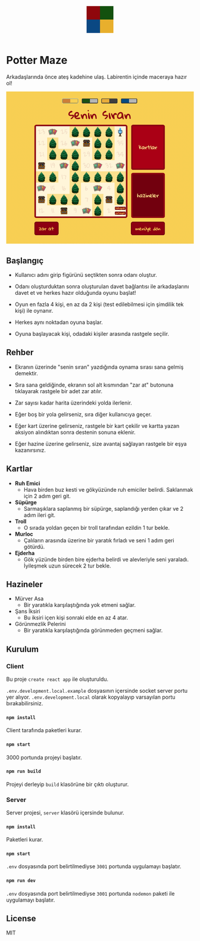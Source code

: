 <div align="center">
<img src="./public/logo192.png" style="width:72px;" align="center" />
<br />
<br />
</div>

# Potter Maze

Arkadaşlarında önce ateş kadehine ulaş. Labirentin içinde maceraya hazır ol!

<img src="./game.gif" />

## Başlangıç

- Kullanıcı adını girip figürünü seçtikten sonra odanı oluştur.

- Odanı oluşturduktan sonra oluşturulan davet bağlantısı ile arkadaşlarını davet et ve herkes hazır olduğunda oyunu başlat!

- Oyun en fazla 4 kişi, en az da 2 kişi (test edilebilmesi için şimdilik tek kişi) ile oynanır.

- Herkes aynı noktadan oyuna başlar.

- Oyuna başlayacak kişi, odadaki kişiler arasında rastgele seçilir.

## Rehber

- Ekranın üzerinde "senin sıran" yazdığında oynama sırası sana gelmiş demektir.

- Sıra sana geldiğinde, ekranın sol alt kısmından "zar at" butonuna tıklayarak rastgele bir adet zar atılır.

- Zar sayısı kadar harita üzerindeki yolda ilerlenir.

- Eğer boş bir yola gelirseniz, sıra diğer kullanıcıya geçer.

- Eğer kart üzerine gelirseniz, rastgele bir kart çekilir ve kartta yazan aksiyon alındıktan sonra destenin sonuna eklenir.

- Eğer hazine üzerine gelirseniz, size avantaj sağlayan rastgele bir eşya kazanırsınız.

## Kartlar

- **Ruh Emici**
  - Hava birden buz kesti ve gökyüzünde ruh emiciler belirdi. Saklanmak için 2 adım geri git.
- **Süpürge**
  - Sarmaşıklara saplanmış bir süpürge, saplandığı yerden çıkar ve 2 adım ileri git.
- **Troll**
  - O sırada yoldan geçen bir troll tarafından ezildin 1 tur bekle.
- **Murloc**
  - Çalıların arasında üzerine bir yaratık fırladı ve seni 1 adım geri götürdü.
- **Ejderha**
  - Gök yüzünde birden bire ejderha belirdi ve alevleriyle seni yaraladı. İyileşmek uzun sürecek 2 tur bekle.

## Hazineler

- Mürver Asa
  - Bir yaratıkla karşılaştığında yok etmeni sağlar.
- Şans İksiri
  - Bu iksiri içen kişi sonraki elde en az 4 atar.
- Görünmezlik Pelerini
  - Bir yaratıkla karşılaştığında görünmeden geçmeni sağlar.

## Kurulum

### Client

Bu proje `create react app` ile oluşturuldu.

`.env.development.local.example` dosyasının içersinde socket server portu yer alıyor. `.env.development.local` olarak kopyalayıp varsayılan portu bırakabilirsiniz.

#### `npm install`
Client tarafında paketleri kurar.

#### `npm start`

3000 portunda projeyi başlatır.

#### `npm run build`

Projeyi derleyip `build` klasörüne bir çıktı oluşturur.

### Server
Server projesi, `server` klasörü içersinde bulunur.

#### `npm install`
Paketleri kurar.

#### `npm start`
`.env` dosyasında port belirtilmediyse `3001` portunda uygulamayı başlatır.

#### `npm run dev`
`.env` dosyasında port belirtilmediyse `3001` portunda `nodemon` paketi ile uygulamayı başlatır.


## License
MIT